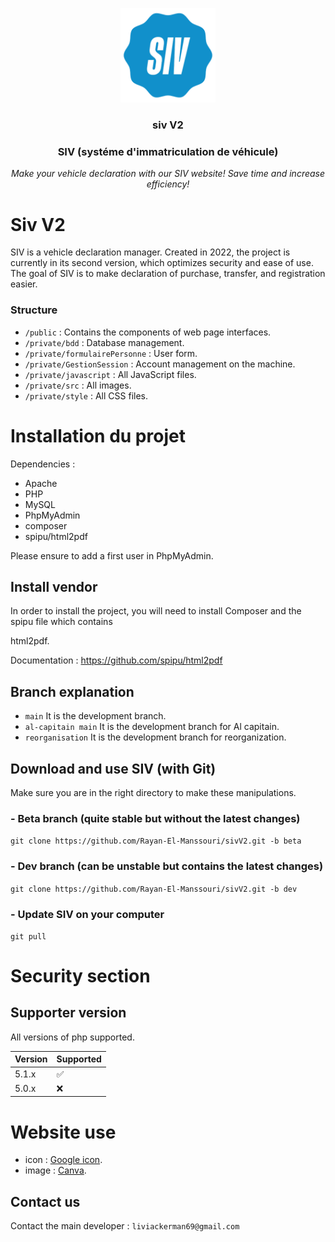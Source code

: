 <p align="center">
  <a href="https://github.com/Rayan-El-Manssouri/siv#readme">
    <img src="./private/src/logo.png" alt="siv logo" style="max-width: 30%;" >
  </a>
</p>

<h3 align="center">siv V2</h3>
<h3 align="center">SIV (systéme d'immatriculation de véhicule)</h3>
<p align="center"><i>  Make your vehicle declaration with our SIV website! Save time and increase efficiency!</i></p>

# Siv V2

SIV is a vehicle declaration manager. Created in 2022, the project is currently in its second version, 
which optimizes security and ease of use. The goal of SIV is to make declaration of purchase, transfer, 
and registration easier.

### Structure

- ```/public``` : Contains the components of web page interfaces.
- ```/private/bdd``` : Database management.
- ```/private/formulairePersonne``` : User form.
- ```/private/GestionSession``` : Account management on the machine.
- ```/private/javascript``` : All JavaScript files.
- ```/private/src``` : All images.
- ```/private/style``` : All CSS files.


# Installation du projet

Dependencies :
- Apache
- PHP
- MySQL
- PhpMyAdmin
- composer
- spipu/html2pdf

Please ensure to add a first user in PhpMyAdmin.

## Install vendor

In order to install the project, you will need to install Composer and the spipu file which contains 

html2pdf.

Documentation : https://github.com/spipu/html2pdf

## Branch explanation
- `main` It is the development branch.
- `al-capitain main` It is the development branch for Al capitain.
- `reorganisation` It is the development branch for reorganization.

## Download and use SIV (with Git)
Make sure you are in the right directory to make these manipulations.
### - Beta branch  (quite stable but without the latest changes)
```git clone https://github.com/Rayan-El-Manssouri/sivV2.git -b beta```
### - Dev branch  (can be unstable but contains the latest changes)
```git clone https://github.com/Rayan-El-Manssouri/sivV2.git -b dev```
### - Update SIV on your computer
```git pull```

# Security section

## Supporter version

All versions of php supported.


| Version | Supported          |
| ------- | ------------------ |
| 5.1.x   | :white_check_mark: |
| 5.0.x   | :x:                |

# Website use
- icon : <a href="https://fonts.google.com/icons">Google icon</a>.
- image : <a href="https://www.canva.com/">Canva</a>.

## Contact us

Contact the main developer : ```liviackerman69@gmail.com```

